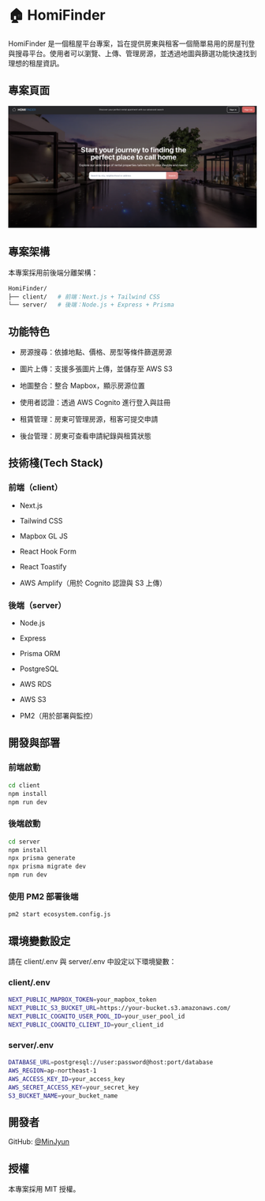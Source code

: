 # 🏠 HomiFinder
HomiFinder 是一個租屋平台專案，旨在提供房東與租客一個簡單易用的房屋刊登與搜尋平台。使用者可以瀏覽、上傳、管理房源，並透過地圖與篩選功能快速找到理想的租屋資訊。

## 專案頁面
![Virtual Reality](./client/readme_assets/home_page.png)

## 專案架構
本專案採用前後端分離架構：
```bash
HomiFinder/
├── client/   # 前端：Next.js + Tailwind CSS
└── server/   # 後端：Node.js + Express + Prisma
```

## 功能特色
- 房源搜尋：依據地點、價格、房型等條件篩選房源

-  圖片上傳：支援多張圖片上傳，並儲存至 AWS S3

-  地圖整合：整合 Mapbox，顯示房源位置

-  使用者認證：透過 AWS Cognito 進行登入與註冊

-  租賃管理：房東可管理房源，租客可提交申請

-  後台管理：房東可查看申請紀錄與租賃狀態

## 技術棧(Tech Stack)
### 前端（client）
- Next.js

- Tailwind CSS

- Mapbox GL JS

- React Hook Form

- React Toastify

- AWS Amplify（用於 Cognito 認證與 S3 上傳）

### 後端（server）
- Node.js

- Express

- Prisma ORM

- PostgreSQL

- AWS RDS

- AWS S3

- PM2（用於部署與監控）

## 開發與部署
### 前端啟動
```bash
cd client
npm install
npm run dev
```
### 後端啟動
```bash
cd server
npm install
npx prisma generate
npx prisma migrate dev
npm run dev
```
### 使用 PM2 部署後端
```bash
pm2 start ecosystem.config.js
```

## 環境變數設定
請在 client/.env 與 server/.env 中設定以下環境變數：
### client/.env
```bash
NEXT_PUBLIC_MAPBOX_TOKEN=your_mapbox_token
NEXT_PUBLIC_S3_BUCKET_URL=https://your-bucket.s3.amazonaws.com/
NEXT_PUBLIC_COGNITO_USER_POOL_ID=your_user_pool_id
NEXT_PUBLIC_COGNITO_CLIENT_ID=your_client_id
```
### server/.env
```bash
DATABASE_URL=postgresql://user:password@host:port/database
AWS_REGION=ap-northeast-1
AWS_ACCESS_KEY_ID=your_access_key
AWS_SECRET_ACCESS_KEY=your_secret_key
S3_BUCKET_NAME=your_bucket_name
```

## 開發者
GitHub: [@MinJyun](https://github.com/MinJyun)

## 授權
本專案採用 MIT 授權。